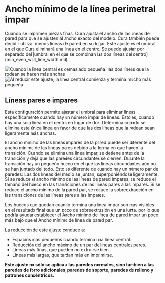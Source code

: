 Ancho mínimo de la línea perimetral impar
====
Cuando se imprimen piezas finas, Cura ajusta el ancho de las líneas de pared para que se ajusten al ancho exacto del modelo. Cura también puede decidir utilizar menos líneas de pared en su lugar. Este ajuste es el umbral en el que Cura eliminará una línea en el centro. Se puede ajustar por separado del [umbral en el que se combinan las dos líneas del centro] (min_even_wall_line_width.md).

<!--screenshot {
"image_path": "min_wall_line_width_0_34.png",
"models": [{"script": "moon_sickle.scad"}],
"camera_position": [0, 0, 63],
"settings": {
	"min_wall_line_width": 0.34,
	"wall_line_count": 3,
	"wall_transition_angle": 20
},
"layer": 14,
"colours": 32
}-->
<!--screenshot {
"image_path": "min_wall_line_width_odd_0_1.png",
"models": [{"script": "moon_sickle.scad"}],
"camera_position": [0, 0, 63],
"settings": {
	"min_odd_wall_line_width": 0.1,
	"min_wall_line_width": 0.34,
	"wall_line_count": 3,
	"wall_transition_angle": 20
},
"layer": 14,
"colours": 32
}-->
![Cuando la línea central es demasiado pequeña, las dos líneas que la rodean se hacen más anchas](../images/min_wall_line_width_0_34.png)
![Al reducir este ajuste, la línea central comienza y termina mucho más pequeña](../images/min_wall_width_odd_0_1.png)

Líneas pares e impares
----
Esta configuración permite ajustar el umbral para eliminar líneas específicamente cuando hay un número impar de líneas. Esto es, cuando hay una sola línea en el centro en lugar de dos. Determina cuándo se elimina esta única línea en favor de que las dos líneas que la rodean sean ligeramente más anchas.

El ancho mínimo de las líneas impares de la pared puede ser diferente del ancho mínimo de las líneas pares debido a la forma en que hacen la transición. Cuando se elimina una línea impar, se detiene antes de la transición y deja que las paredes circundantes se cierren. Durante la transición hay un pequeño hueco en el que las líneas circundantes aún no se han juntado del todo. Esto es diferente de cuando hay un número par de paredes: Las dos líneas del medio se juntan, superponiéndose ligeramente. Si se reduce el ancho mínimo de las líneas de pared impares, se reduce el tamaño del hueco en las transiciones de las líneas pares a las impares. Si se reduce el ancho mínimo de la pared par, se reduce la sobreextracción en las transiciones de las líneas pares a las impares.

Los huecos que quedan cuando termina una línea impar son más visibles en el resultado final que un poco de sobreextrusión en una junta, por lo que podría ayudar establecer el Ancho mínimo de línea de pared impar un poco más bajo que el Ancho mínimo de línea de pared par.

La reducción de este ajuste conduce a:
* Espacios más pequeños cuando termina una línea central.
* Reducción del ancho máximo de un par de líneas centrales pares.
* Líneas más finas, que pueden no extruirse bien.
* Líneas más largas, que tardan más en imprimirse.

**Este ajuste no sólo se aplica a las paredes normales, sino también a las paredes de forro adicionales, paredes de soporte, paredes de relleno y patrones concéntricos.**